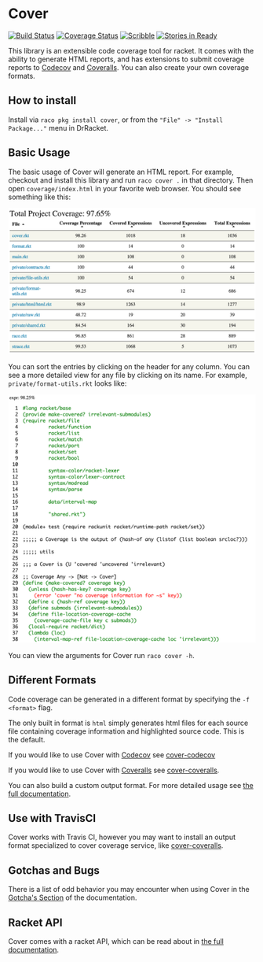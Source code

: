 # Cover
[![Build Status](https://img.shields.io/travis/florence/cover/master.svg)](https://travis-ci.org/florence/cover)
[![Coverage Status](https://codecov.io/github/florence/cover/coverage.svg?branch=master)](https://codecov.io/github/florence/cover?branch=master)
[![Scribble](https://img.shields.io/badge/Docs-Scribble-blue.svg)](http://pkg-build.racket-lang.org/doc/cover/index.html)
[![Stories in Ready](https://badge.waffle.io/florence/cover.png?label=ready&title=Ready)](https://waffle.io/florence/cover)

This library is an extensible code coverage tool for racket. It comes with the ability to generate
HTML reports, and has extensions to submit coverage reports to [Codecov](https://codecov.io/) and
[Coveralls](https://coveralls.io/).  You can also create your own coverage formats.

## How to install

Install via `raco pkg install cover`, or from the `"File" -> "Install Package..."` menu in DrRacket.

## Basic Usage

The basic usage of Cover will generate an HTML report. For example, checkout and install this
library and run `raco cover .` in that directory. Then open `coverage/index.html` in your favorite
web browser. You should see something like this:

![Example](index_example.png)

You can sort the entries by clicking on the header for any column. You can see a more detailed view
for any file by clicking on its name. For example, `private/format-utils.rkt` looks like:

![Example2](page_example.png)

You can view the arguments for Cover run `raco cover -h`.

## Different Formats

Code coverage can be generated in a different format by specifying the `-f <format>` flag.

The only built in format is `html` simply generates html files for each source file containing
coverage information and highlighted source code. This is the default.

If you would like to use Cover with [Codecov](https://codecov.io/) see
[cover-codecov](https://github.com/rpless/cover-codecov)

If you would like to use Cover with [Coveralls](https://coveralls.io/) see
[cover-coveralls](https://github.com/rpless/cover-coveralls).

You can also build a custom output format. For more detailed usage see
[the full documentation](http://pkg-build.racket-lang.org/doc/cover/index.html).

## Use with TravisCI

Cover works with Travis CI, however you may want to install an output format specialized to cover
coverage service, like [cover-coveralls](https://github.com/rpless/cover-coveralls).

## Gotchas and Bugs

There is a list of odd behavior you may encounter when using Cover in the
[Gotcha's Section](http://pkg-build.racket-lang.org/doc/cover/basics.html#%28part._.Gotcha_s%29)
of the documentation.

## Racket API

Cover comes with a racket API, which can be read about in
[the full documentation](http://pkg-build.racket-lang.org/doc/cover/index.html).


